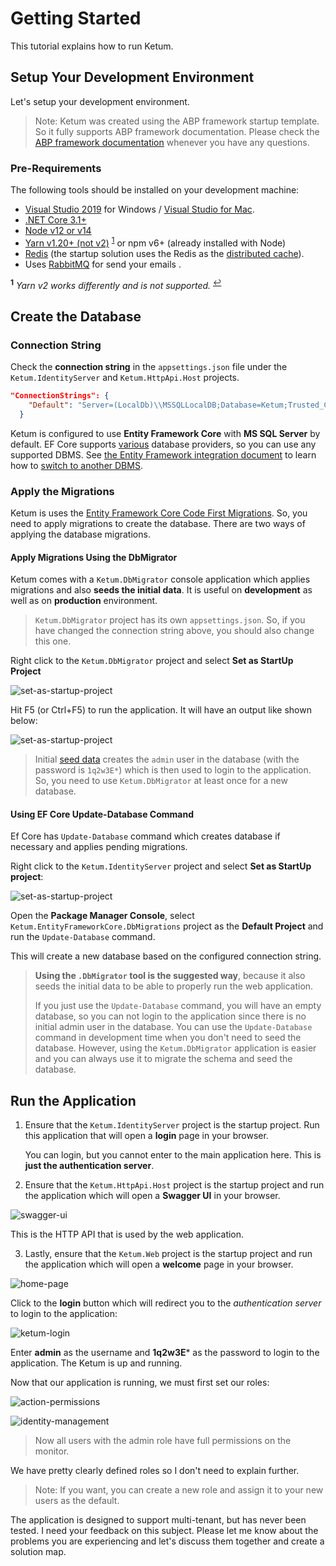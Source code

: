 # Getting Started

This tutorial explains how to run Ketum.

## Setup Your Development Environment

Let's setup your development environment.

> Note: Ketum was created using the ABP framework startup template. So it fully supports ABP framework documentation. Please check the [ABP framework documentation](https://docs.abp.io/en/abp/latest) whenever you have any questions.

### Pre-Requirements

The following tools should be installed on your development machine:

* [Visual Studio 2019](https://visualstudio.microsoft.com/vs/) for Windows / [Visual Studio for Mac](https://visualstudio.microsoft.com/vs/mac/).
* [.NET Core 3.1+](https://www.microsoft.com/net/download/dotnet-core/)
* [Node v12 or v14](https://nodejs.org/)
* [Yarn v1.20+ (not v2)](https://classic.yarnpkg.com/en/docs/install) <sup id="a-yarn">[1](#f-yarn)</sup> or npm v6+ (already installed with Node)
* [Redis](https://redis.io/) (the startup solution uses the Redis as the [distributed cache](Caching.md)).
* Uses [RabbitMQ](https://www.rabbitmq.com/) for send your emails .

<sup id="f-yarn"><b>1</b></sup> _Yarn v2 works differently and is not supported._ <sup>[↩](#a-yarn)</sup>

## Create the Database

### Connection String

Check the **connection string** in the `appsettings.json` file under the `Ketum.IdentityServer` and `Ketum.HttpApi.Host` projects.

````json
"ConnectionStrings": {
    "Default": "Server=(LocalDb)\\MSSQLLocalDB;Database=Ketum;Trusted_Connection=True;MultipleActiveResultSets=true"
  }
````

Ketum is configured to use **Entity Framework Core** with **MS SQL Server** by default. EF Core supports [various](https://docs.microsoft.com/en-us/ef/core/providers/) database providers, so you can use any supported DBMS. See [the Entity Framework integration document](https://docs.abp.io/en/abp/latest/Entity-Framework-Core) to learn how to [switch to another DBMS](https://docs.abp.io/en/abp/latest/Entity-Framework-Core-Other-DBMS).

### Apply the Migrations

Ketum is uses the [Entity Framework Core Code First Migrations](https://docs.microsoft.com/en-us/ef/core/managing-schemas/migrations/?tabs=dotnet-core-cli). So, you need to apply migrations to create the database. There are two ways of applying the database migrations.

#### Apply Migrations Using the DbMigrator

Ketum comes with a `Ketum.DbMigrator` console application which applies migrations and also **seeds the initial data**. It is useful on **development** as well as on **production** environment.

> `Ketum.DbMigrator` project has its own `appsettings.json`. So, if you have changed the connection string above, you should also change this one. 

Right click to the `Ketum.DbMigrator` project and select **Set as StartUp Project**

![set-as-startup-project](./set-as-startup-project.png)

Hit F5 (or Ctrl+F5) to run the application. It will have an output like shown below:

![set-as-startup-project](./db-migrator-output.png)



> Initial [seed data](https://docs.abp.io/en/abp/latest/Data-Seeding) creates the `admin` user in the database (with the password is `1q2w3E*`) which is then used to login to the application. So, you need to use `Ketum.DbMigrator` at least once for a new database.

#### Using EF Core Update-Database Command

Ef Core has `Update-Database` command which creates database if necessary and applies pending migrations.

Right click to the `Ketum.IdentityServer` project and select **Set as StartUp project**:

![set-as-startup-project](./set-as-startup-project.png)

Open the **Package Manager Console**, select `Ketum.EntityFrameworkCore.DbMigrations` project as the **Default Project** and run the `Update-Database` command.

This will create a new database based on the configured connection string.

> **Using the `.DbMigrator` tool is the suggested way**, because it also seeds the initial data to be able to properly run the web application.
>
> If you just use the `Update-Database` command, you will have an empty database, so you can not login to the application since there is no initial admin user in the database. You can use the `Update-Database` command in development time when you don't need to seed the database. However, using the `Ketum.DbMigrator` application is easier and you can always use it to migrate the schema and seed the database.

## Run the Application

1. Ensure that the `Ketum.IdentityServer` project is the startup project. Run this application that will open a **login** page in your browser.

   You can login, but you cannot enter to the main application here. This is **just the authentication server**.

2. Ensure that the `Ketum.HttpApi.Host` project is the startup project and run the application which will open a **Swagger UI** in your browser.

![swagger-ui](./swagger-ui.png)

This is the HTTP API that is used by the web application.

3. Lastly, ensure that the `Ketum.Web` project is the startup project and run the application which will open a **welcome** page in your browser.

![home-page](./home-page.png)

Click to the **login** button which will redirect you to the *authentication server* to login to the application:

![ketum-login](./ketum-login.png)

Enter **admin** as the username and **1q2w3E*** as the password to login to the application. The Ketum is up and running.

Now that our application is running, we must first set our roles:

![action-permissions](./action-permissions.png)

![identity-management](./identity-management.png)

> Now all users with the admin role have full permissions on the monitor.

We have pretty clearly defined roles so I don't need to explain further.

> Note: If you want, you can create a new role and assign it to your new users as the default.

The application is designed to support multi-tenant, but has never been tested. I need your feedback on this subject. Please let me know about the problems you are experiencing and let's discuss them together and create a solution map.
